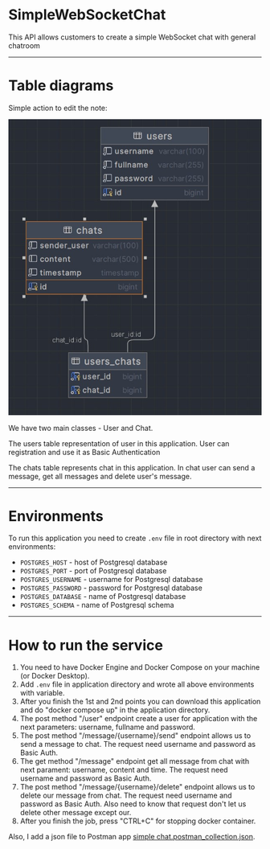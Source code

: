 # SimpleWebSocketChat
This API allows customers to create a simple WebSocket chat with general chatroom

___
# Table diagrams
Simple action to edit the note:

<img src="docs/table_diagram.jpg" alt=""/>

We have two main classes - User and Chat.

The users table representation of user in this application. User can registration and use it as Basic Authentication

The chats table represents chat in this application. In chat user can send a message, get all messages and delete user's message.


___

# Environments

To run this application you need to create `.env` file in root directory with next environments:
* `POSTGRES_HOST` - host of Postgresql database
* `POSTGRES_PORT` - port of Postgresql database
* `POSTGRES_USERNAME` - username for Postgresql database
* `POSTGRES_PASSWORD` - password for Postgresql database
* `POSTGRES_DATABASE` - name of Postgresql database
* `POSTGRES_SCHEMA` - name of Postgresql schema

___

# How to run the service

1. You need to have Docker Engine and Docker Compose on your machine (or Docker Desktop).
2. Add `.env` file in application directory and wrote all above environments with variable.
3. After you finish the 1st and 2nd points you can download this application and do "docker compose up" in the application directory.
4. The post method "/user" endpoint create a user for application with the next parameters: username, fullname and password.
5. The post method "/message/{username}/send" endpoint allows us to send a message to chat. The request need username and password as Basic Auth.
6. The get method "/message" endpoint get all message from chat with next parament: username, content and time. The request need username and password as Basic Auth.
7. The post method "/message/{username}/delete" endpoint allows us to delete our message from chat. The request need username and password as Basic Auth. Also need to know that request don't let us delete other message except our.
8. After you finish the job, press "CTRL+C" for stopping docker container.

Also, I add a json file to Postman app [simple chat.postman_collection.json](simple%20chat.postman_collection.json).